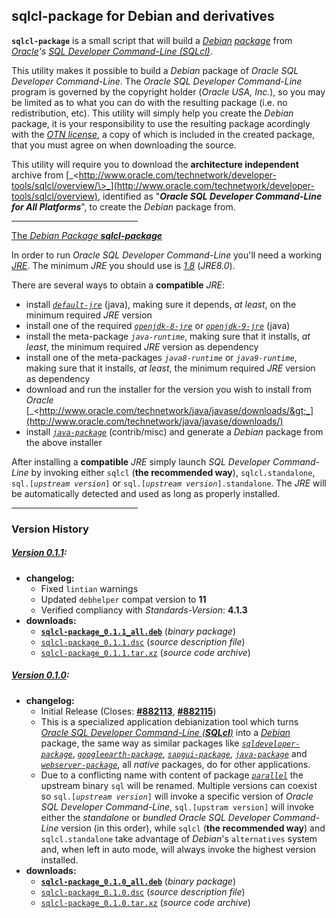 ## sqlcl-package for Debian and derivatives

**`sqlcl-package`** is a small script that will build a [_Debian_](http://www.debian.org) [_package_](http://www.wikipedia.org/wiki/Deb_%28file_format%29) from [_Oracle_](http://www.oracle.com)_'s_ [_SQL Developer Command-Line (SQLcl)_](http://www.oracle.com/technetwork/developer-tools/sqlcl/overview/).

This utility makes it possible to build a _Debian_ package of _Oracle SQL Developer Command-Line_. The _Oracle SQL Developer Command-Line_ program is governed by the copyright holder (_Oracle USA, Inc._), so you may be limited as to what you can do with the resulting package (i.e. no redistribution, etc). This utility will simply help you create the _Debian_ package, it is your responsibility to use the resulting package acordingly with the [_OTN license_](http://www.oracle.com/technetwork/licenses/sqldev-license-152021.html), a copy of which is included in the created package, that you must agree on when downloading the source.

This utility will require you to download the **architecture independent** archive from [_\<http://www.oracle.com/technetwork/developer-tools/sqlcl/overview/\>_](http://www.oracle.com/technetwork/developer-tools/sqlcl/overview), identified as "**_Oracle SQL Developer Command-Line for All Platforms_**", to create the _Debian_ package from.

<hr width="40%">

<u>The <em>Debian Package</em> <strong><em>sqlcl-package</em></strong></u>

In order to run _Oracle SQL Developer Command-Line_ you'll need a working [_JRE_](http://www.wikipedia.org/wiki/JRE). The minimum _JRE_ you should use is [_1.8_](http://www.oracle.com/technetwork/java/javase/downloads/java-archive-javase8-2177648.html) (_JRE8.0_).

There are several ways to obtain a **compatible** _JRE_:
- install [_`default-jre`_](http://packages.debian.org/search?searchon=names&exact=1&suite=all&section=all&keywords=default-jre) (java), making sure it depends, _at least_, on the minimum required _JRE_ version
- install one of the required [_`openjdk-8-jre`_](http://packages.debian.org/search?searchon=names&exact=1&suite=all&section=all&keywords=openjdk-8-jre) or [_`openjdk-9-jre`_](http://packages.debian.org/search?searchon=names&exact=1&suite=all&section=all&keywords=openjdk-9-jre) (java)
- install the meta-package _`java-runtime`_, making sure that it installs, _at least_, the minimum required _JRE_ version as dependency
- install one of the meta-packages _`java8-runtime`_ or _`java9-runtime`_, making sure that it installs, _at least_, the minimum required _JRE_ version as dependency
- download and run the installer for the version you wish to install from _Oracle_ [_&lt;http://www.oracle.com/technetwork/java/javase/downloads/&gt;_](http://www.oracle.com/technetwork/java/javase/downloads/)
- install [_`java-package`_](http://packages.debian.org/search?searchon=names&exact=1&suite=all&section=all&keywords=java-package) (contrib/misc) and generate a _Debian_ package from the above installer

After installing a **compatible** _JRE_ simply launch _SQL Developer Command-Line_ by invoking either `sqlcl` (**the recommended way**), `sqlcl.standalone`, `sql.[`_`upstream version`_`]` or `sql.[`_`upstream version`_`].standalone`. The _JRE_ will be automatically detected and used as long as properly installed.

<hr width="40%">

### **Version History**

##### [Version 0.1.1](https://github.com/lazarusllong/sqlcl-package/releases/tag/0.1.1):
- **changelog:**
  - Fixed `lintian` warnings
  - Updated `debhelper` compat version to **11**
  - Verified compliancy with _Standards-Version_: **4.1.3**
- **downloads:**
  - [**`sqlcl-package_0.1.1_all.deb`**](https://github.com/lazarusllong/sqlcl-package/releases/download/0.1.1/sqlcl-package_0.1.1_all.deb) (_binary package_)
  - [`sqlcl-package_0.1.1.dsc`](https://github.com/lazarusllong/sqlcl-package/releases/download/0.1.1/sqlcl-package_0.1.1.dsc) (_source description file_)
  - [`sqlcl-package_0.1.1.tar.xz`](https://github.com/lazarusllong/sqlcl-package/releases/download/0.1.1/sqlcl-package_0.1.1.tar.xz) (_source code archive_)

##### [Version 0.1.0](https://github.com/lazarusllong/sqlcl-package/releases/tag/0.1.0):
- **changelog:**
  - Initial Release (Closes: [**#882113**](http://bugs.debian.org/cgi-bin/bugreport.cgi?bug=882113), [**#882115**](http://bugs.debian.org/cgi-bin/bugreport.cgi?bug=882115))
  - This is a specialized application debianization tool which turns [_Oracle SQL Developer Command-Line (**SQLcl**)_](http://www.oracle.com/technetwork/developer-tools/sqlcl/overview/) into a [_Debian_](https://www.debian.org) package, the same way as similar packages like [_`sqldeveloper-package`_](http://packages.debian.org/search?searchon=names&exact=1&suite=all&section=all&keywords=sqldeveloper-package), [_`googleearth-package`_](http://packages.debian.org/search?searchon=names&exact=1&suite=all&section=all&keywords=googleearth-package), [_`sapgui-package`_](http://packages.debian.org/search?searchon=names&exact=1&suite=all&section=all&keywords=sapgui-package), [_`java-package`_](http://packages.debian.org/search?searchon=names&exact=1&suite=all&section=all&keywords=java-package) and [_`webserver-package`_](http://packages.debian.org/search?searchon=names&exact=1&suite=all&section=all&keywords=webserver-package), all _native_ packages, do for other applications.
  - Due to a conflicting name with content of package [_`parallel`_](http://packages.debian.org/search?searchon=names&exact=1&suite=all&section=all&keywords=parallel) the upstream binary `sql` will be renamed. Multiple versions can coexist so `sql.[`_`upstream version`_`]` will invoke a specific version of _Oracle SQL Developer Command-Line_, `sql.[upstram version]` will invoke either the _standalone_ or _bundled_ _Oracle SQL Developer Command-Line_ version (in this order), while `sqlcl` (**the recommended way**) and `sqlcl.standalone` take advantage of _Debian_'s `alternatives` system and, when left in auto mode, will always invoke the highest version installed.
- **downloads:**
  - [**`sqlcl-package_0.1.0_all.deb`**](https://github.com/lazarusllong/sqlcl-package/releases/download/0.1.0/sqlcl-package_0.1.0_all.deb) (_binary package_)
  - [`sqlcl-package_0.1.0.dsc`](https://github.com/lazarusllong/sqlcl-package/releases/download/0.1.0/sqlcl-package_0.1.0.dsc) (_source description file_)
  - [`sqlcl-package_0.1.0.tar.xz`](https://github.com/lazarusllong/sqlcl-package/releases/download/0.1.0/sqlcl-package_0.1.0.tar.xz) (_source code archive_)

